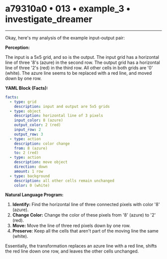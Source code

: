 # a79310a0 • 013 • example_3 • investigate_dreamer

---
Okay, here's my analysis of the example input-output pair:

**Perception:**

The input is a 5x5 grid, and so is the output. The input grid has a horizontal line of three '8's (azure) in the second row. The output grid has a horizontal line of three '2's (red) in the third row. All other cells in both grids are '0' (white). The azure line seems to be replaced with a red line, and moved down by one row.

**YAML Block (Facts):**



```yaml
facts:
  - type: grid
    description: input and output are 5x5 grids
  - type: object
    description: horizontal line of 3 pixels
    input_color: 8 (azure)
    output_color: 2 (red)
    input_row: 2
    output_row: 3
  - type: action
    description: color change
    from: 8 (azure)
    to: 2 (red)
  - type: action
    description: move object
    direction: down
    amount: 1 row
  - type: background
    description: all other cells remain unchanged
    color: 0 (white)

```



**Natural Language Program:**

1.  **Identify:** Find the horizontal line of three connected pixels with color '8' (azure).
2.  **Change Color:** Change the color of these pixels from '8' (azure) to '2' (red).
3.  **Move:** Move the line of three red pixels down by one row.
4. **Preserve**: Keep all the cells that aren't part of the moving line the same (white).

Essentially, the transformation replaces an azure line with a red line, shifts the red line down one row, and leaves the other cells unchanged.

